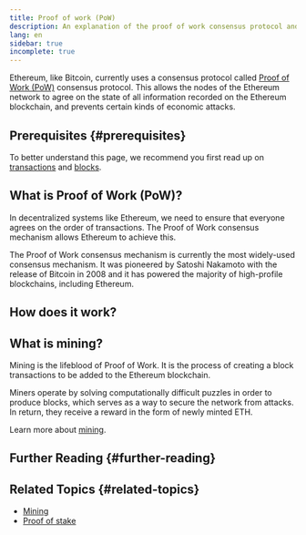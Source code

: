 ```yaml
---
title: Proof of work (PoW)
description: An explanation of the proof of work consensus protocol and its role in Ethereum.
lang: en
sidebar: true
incomplete: true
---
```


Ethereum, like Bitcoin, currently uses a consensus protocol called [Proof of Work (PoW)](https://en.wikipedia.org/wiki/Proof_of_work) consensus protocol. This allows the nodes of the Ethereum network to agree on the state of all information recorded on the Ethereum blockchain, and prevents certain kinds of economic attacks.

## Prerequisites {#prerequisites}

To better understand this page, we recommend you first read up on [transactions](/en/developers/docs/transactions/) and [blocks](/en/developers/docs/blocks/).

## What is Proof of Work (PoW)?

In decentralized systems like Ethereum, we need to ensure that everyone agrees on the order of transactions. The Proof of Work consensus mechanism allows Ethereum to achieve this.

The Proof of Work consensus mechanism is currently the most widely-used consensus mechanism. It was pioneered by Satoshi Nakamoto with the release of Bitcoin in 2008 and it has powered the majority of high-profile blockchains, including Ethereum.

## How does it work?

<!-- TODO how does it work -->

## What is mining?

Mining is the lifeblood of Proof of Work. It is the process of creating a block transactions to be added to the Ethereum blockchain.

Miners operate by solving computationally difficult puzzles in order to produce blocks, which serves as a way to secure the network from attacks. In return, they receive a reward in the form of newly minted ETH.

Learn more about [mining](/developers/docs/consensus-protocols/pow/mining/).

## Further Reading {#further-reading}

<!-- TODO -->

## Related Topics {#related-topics}

- [Mining](/developers/docs/consensus-protocols/pow/mining/)
- [Proof of stake](/developers/docs/consensus-protocols/pos/)
